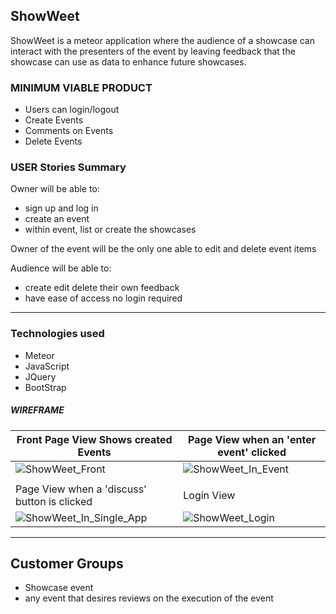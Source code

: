 ## ShowWeet

ShowWeet is a meteor application where the audience of a showcase can interact with the presenters of the event by leaving feedback that the showcase can use as data to enhance future showcases.

### MINIMUM VIABLE PRODUCT
- Users can login/logout
- Create Events
- Comments on Events
- Delete Events

### USER Stories Summary

Owner will be able to:

- sign up and log in
- create an event
- within event, list or create the showcases

Owner of the event will be the only one able to edit and delete event items

Audience will be able to:

- create edit delete their own feedback
- have ease of access no login required

----
### Technologies used

* Meteor
* JavaScript
* JQuery
* BootStrap

##### WIREFRAME
| Front Page View Shows created Events            | Page View when an 'enter event' clicked   |
|-------------------------------------------------|-------------------------------------------|
| ![ShowWeet_Front](http://gph.to/1Oiwvkz)        |![ShowWeet_In_Event](http://gph.to/1PQHKkM)|
|                                                 |                                           |
| Page View when a 'discuss' button is clicked    | Login View                                |  
| ![ShowWeet_In_Single_App](http://gph.to/1hIjzKe)| ![ShowWeet_Login](http://gph.to/1KvPDy0)  |

----

## Customer Groups
- Showcase event
- any event that desires reviews on the execution of the event

